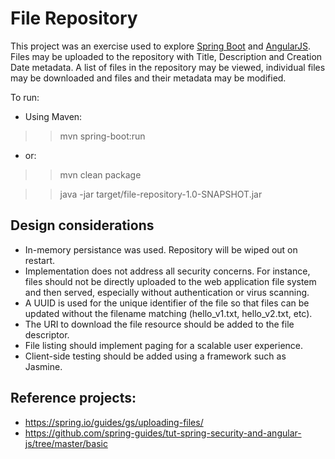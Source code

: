 # File Repository
This project was an exercise used to explore [Spring Boot](http://projects.spring.io/spring-boot/) and [AngularJS](https://angularjs.org/).  Files may be uploaded to the repository with Title, Description and Creation Date metadata.  A list of files in the repository may be viewed, individual files may be downloaded and files and their metadata may be modified.  

To run:
* Using Maven:

> > mvn spring-boot:run

* or:

> > mvn clean package

> > java -jar target/file-repository-1.0-SNAPSHOT.jar

## Design considerations
* In-memory persistance was used.  Repository will be wiped out on restart.
* Implementation does not address all security concerns.  For instance, files should not be directly uploaded to the web application file system and then served, especially without authentication or virus scanning.
* A UUID is used for the unique identifier of the file so that files can be updated without the filename matching (hello_v1.txt, hello_v2.txt, etc).
* The URI to download the file resource should be added to the file descriptor.
* File listing should implement paging for a scalable user experience.
* Client-side testing should be added using a framework such as Jasmine.

## Reference projects:
* https://spring.io/guides/gs/uploading-files/
* https://github.com/spring-guides/tut-spring-security-and-angular-js/tree/master/basic
